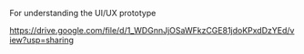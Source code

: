 For understanding the UI/UX prototype

https://drive.google.com/file/d/1_WDGnnJjOSaWFkzCGE81jdoKPxdDzYEd/view?usp=sharing
